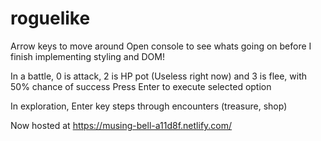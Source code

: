 # roguelike

Arrow keys to move around
Open console to see whats going on before I finish implementing styling and DOM!

In a battle, 0 is attack, 2 is HP pot (Useless right now) and 3 is flee, with 50% chance of success
Press Enter to execute selected option

In exploration, Enter key steps through encounters (treasure, shop)

Now hosted at https://musing-bell-a11d8f.netlify.com/
